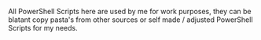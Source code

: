 All PowerShell Scripts here are used by me for work purposes, they can be blatant copy pasta's from other sources or self made / adjusted PowerShell Scripts for my needs.
